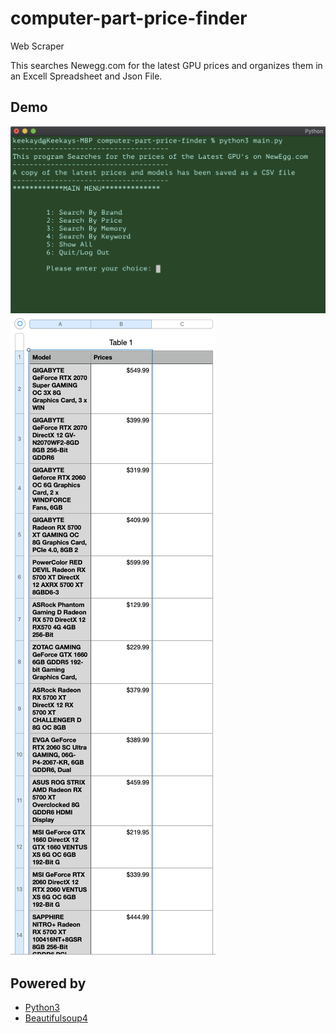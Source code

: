 # computer-part-price-finder
Web Scraper


This searches Newegg.com for the latest GPU prices and organizes them in an Excell Spreadsheet and Json File.



##  Demo

![Iterm](./screenshot2.png "Terminal Output")
![Numbers](./screenshot.png "CSV/Excel File Output")




## Powered by

- [Python3](http://python.org)
- [Beautifulsoup4](https://pypi.org/project/beautifulsoup4/)